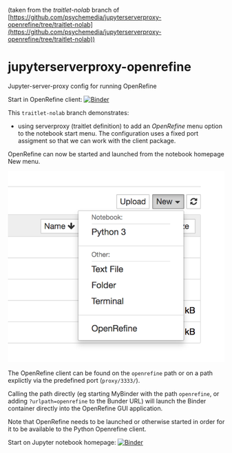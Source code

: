 (taken from the *traitlet-nolab* branch of [https://github.com/psychemedia/jupyterserverproxy-openrefine/tree/traitlet-nolab](https://github.com/psychemedia/jupyterserverproxy-openrefine/tree/traitlet-nolab))

# jupyterserverproxy-openrefine
Jupyter-server-proxy config for running OpenRefine

Start in OpenRefine client: [![Binder](https://mybinder.org/badge_logo.svg)](https://mybinder.org/v2/gh/psychemedia/jupyterserverproxy-openrefine/traitlet-nolab?urlpath=openrefine)

This `traitlet-nolab` branch demonstrates:

- using serverproxy (traitlet definition) to add an *OpenRefine* menu option to the notebook start menu. The configuration uses a fixed port assigment so that we can work with the client package.

OpenRefine can now be started and launched from the notebook homepage New menu.

![](Home-openrefinemenuitem.png)

The OpenRefine client can be found on the `openrefine` path or on a path explictly via the predefined port (`proxy/3333/`).

Calling the path directly (eg starting MyBinder with the path `openrefine`, or adding `?urlpath=openrefine` to the Bunder URL) will launch the Binder container directly into the OpenRefine GUI application.

Note that OpenRefine needs to be launched or otherwise started in order for it to be available to the Python Openrefine client.

Start on Jupyter notebook homepage: [![Binder](https://mybinder.org/badge_logo.svg)](https://mybinder.org/v2/gh/psychemedia/jupyterserverproxy-openrefine/traitlet-nolab)
